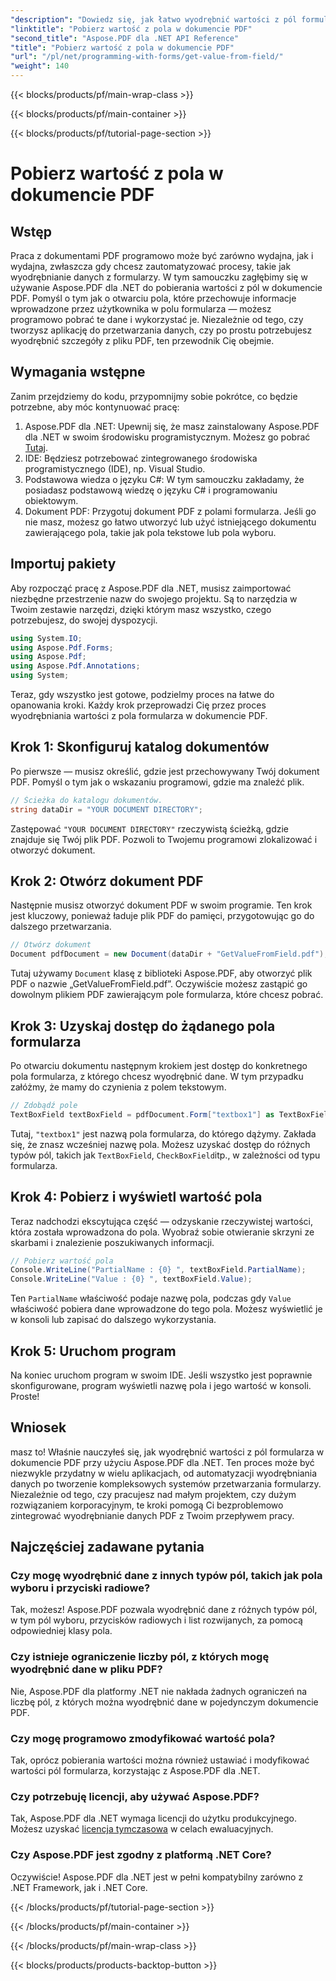 ```yaml
---
"description": "Dowiedz się, jak łatwo wyodrębnić wartości z pól formularza w dokumencie PDF za pomocą Aspose.PDF dla .NET, korzystając z tego samouczka krok po kroku."
"linktitle": "Pobierz wartość z pola w dokumencie PDF"
"second_title": "Aspose.PDF dla .NET API Reference"
"title": "Pobierz wartość z pola w dokumencie PDF"
"url": "/pl/net/programming-with-forms/get-value-from-field/"
"weight": 140
---
```


{{< blocks/products/pf/main-wrap-class >}}

{{< blocks/products/pf/main-container >}}

{{< blocks/products/pf/tutorial-page-section >}}

# Pobierz wartość z pola w dokumencie PDF

## Wstęp

Praca z dokumentami PDF programowo może być zarówno wydajna, jak i wydajna, zwłaszcza gdy chcesz zautomatyzować procesy, takie jak wyodrębnianie danych z formularzy. W tym samouczku zagłębimy się w używanie Aspose.PDF dla .NET do pobierania wartości z pól w dokumencie PDF. Pomyśl o tym jak o otwarciu pola, które przechowuje informacje wprowadzone przez użytkownika w polu formularza — możesz programowo pobrać te dane i wykorzystać je. Niezależnie od tego, czy tworzysz aplikację do przetwarzania danych, czy po prostu potrzebujesz wyodrębnić szczegóły z pliku PDF, ten przewodnik Cię obejmie.

## Wymagania wstępne

Zanim przejdziemy do kodu, przypomnijmy sobie pokrótce, co będzie potrzebne, aby móc kontynuować pracę:

1. Aspose.PDF dla .NET: Upewnij się, że masz zainstalowany Aspose.PDF dla .NET w swoim środowisku programistycznym. Możesz go pobrać [Tutaj](https://releases.aspose.com/pdf/net/).
2. IDE: Będziesz potrzebować zintegrowanego środowiska programistycznego (IDE), np. Visual Studio.
3. Podstawowa wiedza o języku C#: W tym samouczku zakładamy, że posiadasz podstawową wiedzę o języku C# i programowaniu obiektowym.
4. Dokument PDF: Przygotuj dokument PDF z polami formularza. Jeśli go nie masz, możesz go łatwo utworzyć lub użyć istniejącego dokumentu zawierającego pola, takie jak pola tekstowe lub pola wyboru.

## Importuj pakiety

Aby rozpocząć pracę z Aspose.PDF dla .NET, musisz zaimportować niezbędne przestrzenie nazw do swojego projektu. Są to narzędzia w Twoim zestawie narzędzi, dzięki którym masz wszystko, czego potrzebujesz, do swojej dyspozycji.

```csharp
using System.IO;
using Aspose.Pdf.Forms;
using Aspose.Pdf;
using Aspose.Pdf.Annotations;
using System;
```

Teraz, gdy wszystko jest gotowe, podzielmy proces na łatwe do opanowania kroki. Każdy krok przeprowadzi Cię przez proces wyodrębniania wartości z pola formularza w dokumencie PDF.

## Krok 1: Skonfiguruj katalog dokumentów

Po pierwsze — musisz określić, gdzie jest przechowywany Twój dokument PDF. Pomyśl o tym jak o wskazaniu programowi, gdzie ma znaleźć plik.

```csharp
// Ścieżka do katalogu dokumentów.
string dataDir = "YOUR DOCUMENT DIRECTORY";
```

Zastępować `"YOUR DOCUMENT DIRECTORY"` rzeczywistą ścieżką, gdzie znajduje się Twój plik PDF. Pozwoli to Twojemu programowi zlokalizować i otworzyć dokument.

## Krok 2: Otwórz dokument PDF

Następnie musisz otworzyć dokument PDF w swoim programie. Ten krok jest kluczowy, ponieważ ładuje plik PDF do pamięci, przygotowując go do dalszego przetwarzania.

```csharp
// Otwórz dokument
Document pdfDocument = new Document(dataDir + "GetValueFromField.pdf");
```

Tutaj używamy `Document` klasę z biblioteki Aspose.PDF, aby otworzyć plik PDF o nazwie „GetValueFromField.pdf”. Oczywiście możesz zastąpić go dowolnym plikiem PDF zawierającym pole formularza, które chcesz pobrać.

## Krok 3: Uzyskaj dostęp do żądanego pola formularza

Po otwarciu dokumentu następnym krokiem jest dostęp do konkretnego pola formularza, z którego chcesz wyodrębnić dane. W tym przypadku załóżmy, że mamy do czynienia z polem tekstowym.

```csharp
// Zdobądź pole
TextBoxField textBoxField = pdfDocument.Form["textbox1"] as TextBoxField;
```

Tutaj, `"textbox1"` jest nazwą pola formularza, do którego dążymy. Zakłada się, że znasz wcześniej nazwę pola. Możesz uzyskać dostęp do różnych typów pól, takich jak `TextBoxField`, `CheckBoxField`itp., w zależności od typu formularza.

## Krok 4: Pobierz i wyświetl wartość pola

Teraz nadchodzi ekscytująca część — odzyskanie rzeczywistej wartości, która została wprowadzona do pola. Wyobraź sobie otwieranie skrzyni ze skarbami i znalezienie poszukiwanych informacji.

```csharp
// Pobierz wartość pola
Console.WriteLine("PartialName : {0} ", textBoxField.PartialName);
Console.WriteLine("Value : {0} ", textBoxField.Value);
```

Ten `PartialName` właściwość podaje nazwę pola, podczas gdy `Value` właściwość pobiera dane wprowadzone do tego pola. Możesz wyświetlić je w konsoli lub zapisać do dalszego wykorzystania.

## Krok 5: Uruchom program

Na koniec uruchom program w swoim IDE. Jeśli wszystko jest poprawnie skonfigurowane, program wyświetli nazwę pola i jego wartość w konsoli. Proste!

## Wniosek

masz to! Właśnie nauczyłeś się, jak wyodrębnić wartości z pól formularza w dokumencie PDF przy użyciu Aspose.PDF dla .NET. Ten proces może być niezwykle przydatny w wielu aplikacjach, od automatyzacji wyodrębniania danych po tworzenie kompleksowych systemów przetwarzania formularzy. Niezależnie od tego, czy pracujesz nad małym projektem, czy dużym rozwiązaniem korporacyjnym, te kroki pomogą Ci bezproblemowo zintegrować wyodrębnianie danych PDF z Twoim przepływem pracy.

## Najczęściej zadawane pytania

### Czy mogę wyodrębnić dane z innych typów pól, takich jak pola wyboru i przyciski radiowe?  
Tak, możesz! Aspose.PDF pozwala wyodrębnić dane z różnych typów pól, w tym pól wyboru, przycisków radiowych i list rozwijanych, za pomocą odpowiedniej klasy pola.

### Czy istnieje ograniczenie liczby pól, z których mogę wyodrębnić dane w pliku PDF?  
Nie, Aspose.PDF dla platformy .NET nie nakłada żadnych ograniczeń na liczbę pól, z których można wyodrębnić dane w pojedynczym dokumencie PDF.

### Czy mogę programowo zmodyfikować wartość pola?  
Tak, oprócz pobierania wartości można również ustawiać i modyfikować wartości pól formularza, korzystając z Aspose.PDF dla .NET.

### Czy potrzebuję licencji, aby używać Aspose.PDF?  
Tak, Aspose.PDF dla .NET wymaga licencji do użytku produkcyjnego. Możesz uzyskać [licencja tymczasowa](https://purchase.aspose.com/temporary-license/) w celach ewaluacyjnych.

### Czy Aspose.PDF jest zgodny z platformą .NET Core?  
Oczywiście! Aspose.PDF dla .NET jest w pełni kompatybilny zarówno z .NET Framework, jak i .NET Core.

{{< /blocks/products/pf/tutorial-page-section >}}

{{< /blocks/products/pf/main-container >}}

{{< /blocks/products/pf/main-wrap-class >}}

{{< blocks/products/products-backtop-button >}}
